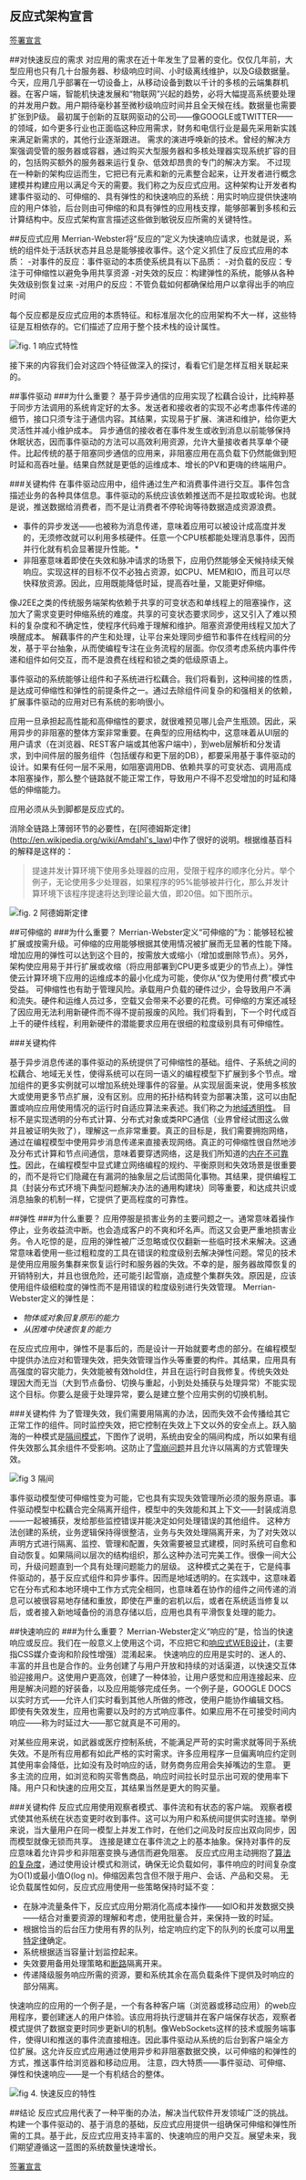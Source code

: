 反应式架构宣言
----------------------

[签署宣言](http://www.reactivemanifesto.org/)

##对快速反应的需求
对应用的需求在近十年发生了显著的变化。仅仅几年前，大型应用也只有几十台服务器、秒级响应时间、小时级离线维护，以及G级数据量。今天，应用几乎部署在一切设备上，从移动设备到数以千计的多核的云端集群机器。在客户端，智能机快速发展和“物联网”兴起的趋势，必将大幅提高系统要处理的并发用户数。用户期待毫秒甚至微秒级响应时间并且全天候在线。数据量也需要扩张到P级。
最初属于创新的互联网驱动的公司——像GOOGLE或TWITTER——的领域，如今更多行业也正面临这种应用需求，财务和电信行业是最先采用新实践来满足新需求的，其他行业逐渐跟进。
需求的演进呼唤新的技术。曾经的解决方案强调受管的服务器或容器，通过购买大型服务器和多核处理器实现系统扩容的目的，包括购买额外的服务器来运行复杂、低效却昂贵的专门的解决方案。
不过现在一种新的架构应运而生，它把已有元素和新的元素整合起来，让开发者进行概念建模并构建应用以满足今天的需要。我们称之为反应式应用。这种架构让开发者构建事件驱动的、可伸缩的、具有弹性的和快速响应的系统：用实时响应提供快速响应的用户体验，后台则由可伸缩的和具有弹性的应用栈支撑，能够部署到多核和云计算结构中。反应式架构宣言描述这些做到敏锐反应所需的关键特性。

##反应式应用
Merrian-Webster将“反应的”定义为快速响应请求，也就是说，系统的组件处于活跃状态并且总是能够接收事件。这个定义抓住了反应式应用的本质：
-对事件的反应：事件驱动的本质使系统具有以下品质：
-对负载的反应：专注于可伸缩性以避免争用共享资源
-对失效的反应：构建弹性的系统，能够从各种失效级别恢复过来
-对用户的反应：不管负载如何都确保给用户以拿得出手的响应时间

每个反应都是反应式应用的本质特征。和标准层次化的应用架构不大一样，这些特征是互相依存的。它们描述了应用于整个技术栈的设计属性。

![fig. 1 响应式特性](images/stack.png)

接下来的内容我们会对这四个特征做深入的探讨，看看它们是怎样互相关联起来的。

##事件驱动
###为什么重要？
基于异步通信的应用实现了松藕合设计，比纯粹基于同步方法调用的系统肯定好的太多。发送者和接收者的实现不必考虑事件传递的细节，接口只须专注于通信内容。其结果，实现易于扩展、演进和维护，给你更大灵活性并减小维护成本。
异步通信的接收者在事件发生或收到消息以前能够保持休眠状态，因而事件驱动的方法可以高效利用资源，允许大量接收者共享单个硬件。比起传统的基于阻塞同步通信的应用来，非阻塞应用在高负载下仍然能做到短时延和高吞吐量。结果自然就是更低的运维成本、增长的PV和更嗨的终端用户。

###关键构件
在事件驱动应用中，组件通过生产和消费事件进行交互。事件包含描述业务的各种具体信息。事件驱动的系统应该依赖推送而不是拉取或轮询。也就是说，推送数据给消费者，而不是让消费者不停轮询等待数据造成资源浪费。
- 事件的异步发送——也被称为消息传递，意味着应用可以被设计成高度并发的，无须修改就可以利用多核硬件。任意一个CPU核都能处理消息事件，因而并行化就有机会显著提升性能。*
- 非阻塞意味着即使在失效和脉冲请求的场景下，应用仍然能够全天候持续天候响应。实现这样的目标不仅不必独占资源，如CPU、MEM和IO，而且可以尽快释放资源。因此，应用既能降低时延，提高吞吐量，又能更好伸缩。

像J2EE之类的传统服务端架构依赖于共享的可变状态和单线程上的阻塞操作，这加大了需求变更时伸缩系统的难度。共享的可变状态要求同步，这又引入了难以预料的复杂度和不确定性，使程序代码难于理解和维护。阻塞资源使用线程又加大了唤醒成本。
解藕事件的产生和处理，让平台来处理同步细节和事件在线程间的分发，基于平台抽象，从而使编程专注在业务流程的层面。你仅须考虑系统内事件传递和组件如何交互，而不是浪费在线程和锁之类的低级原语上。

事件驱动的系统能够让组件和子系统进行松藕合。我们将看到，这种间接的性质，是达成可伸缩性和弹性的前提条件之一。通过去除组件间复杂的和强相关的依赖，扩展事件驱动的应用对已有系统的影响很小。

应用一旦承担起高性能和高伸缩性的要求，就很难预见哪儿会产生瓶颈。因此，采用异步的非阻塞的整体方案非常重要。在典型的应用结构中，这意味着从UI层的用户请求（在浏览器、REST客户端或其他客户端中），到web层解析和分发请求，到中间件层的服务组件（包括缓存和更下层的DB），都要采用基于事件驱动的设计。如果有任何一层不采用，如阻塞调用DB、依赖共享的可变状态、调用高成本阻塞操作，那么整个链路就不能正常工作，导致用户不得不忍受增加的时延和降低的伸缩能力。

应用必须从头到脚都是反应式的。

消除全链路上薄弱环节的必要性，在[阿德姆斯定律] (http://en.wikipedia.org/wiki/Amdahl's_law)中作了很好的说明。根据维基百科的解释是这样的：
> 提速并发计算环境下使用多处理器的应用，受限于程序的顺序化分片。举个例子，无论使用多少处理器，如果程序的95%能够被并行化，那么并发计算环境下该程序提速将达到理论最大值，即20倍。如下图所示。

![fig. 2 阿德姆斯定律](images/amdahl.png)

##可伸缩的
###为什么重要？
Merrian-Webster定义“可伸缩的”为：能够轻松被扩展或按需升级。可伸缩的应用能够根据其使用情况被扩展而无显著的性能下降。增加应用的弹性可以达到这个目的，按需放大或缩小（增加或删除节点）。另外，架构使应用易于并行扩展或收缩（将应用部署到CPU更多或更少的节点上）。弹性使云计算环境下应用的运维成本的最小化成为可能，使你从“仅为使用付费”模式中受益。
可伸缩性也有助于管理风险。承载用户负载的硬件过少，会导致用户不满和流失。硬件和运维人员过多，空载又会带来不必要的花费。可伸缩的方案还减轻了因应用无法利用新硬件而不得不提前报废的风险。我们将看到，下一个时代成百上千的硬件线程，利用新硬件的潜能要求应用在很细的粒度级别具有可伸缩性。

###关键构件

基于异步消息传递的事件驱动的系统提供了可伸缩性的基础。组件、子系统之间的松藕合、地域无关性，使得系统可以在同一语义的编程模型下扩展到多个节点。增加组件的更多实例就可以增加系统处理事件的容量。从实现层面来说，使用多核放大或使用更多节点扩展，没有区别。应用的拓扑结构转变为部署决策，这可以由配置或响应应用使用情况的运行时自适应算法来表述。我们称之为[地域透明性](http://en.wikipedia.org/wiki/Location_transparency)。
目标不是实现透明的分布式计算、分布式对象或类RPC通信（业界曾经试图这么做并且被证明失败了），理解这一点非常重要。真正的目标是，我们需要拥抱网络，通过在编程模型中使用异步消息传递来直接表现网络。真正的可伸缩性很自然地涉及分布式计算和节点间通信，意味着要穿透网络，这是我们所知道的[内在不可靠性](http://aphyr.com/posts/288-the-network-is-reliable)。因此，在编程模型中显式建立网络编程的规约、平衡原则和失效场景是很重要的，而不是将它们隐藏在有漏洞的抽象层之后试图简化事物。其结果，提供编程工具（封装分布式环境下典型问题解决办法的通用构建块）同等重要，和达成共识或消息抽象的机制一样，它提供了更高程度的可靠性。

##弹性
###为什么重要？
应用停服是损害业务的主要问题之一。通常意味着操作停止，业务收益流中断。也会造成客户的不爽和坏名声。而这又会更严重地损害业务。令人吃惊的是，应用的弹性被广泛忽略或仅仅翻新一些临时技术来解决。这通常意味着使用一些过粗粒度的工具在错误的粒度级别去解决弹性问题。常见的技术是使用应用服务集群来恢复运行时和服务器的失效。不幸的是，服务器故障恢复的开销特别大，并且也很危险，还可能引起雪崩，造成整个集群失效。原因是，应该使用组件级细粒度的弹性而不是用错误的粒度级别进行失效管理。
Merrian-Webster定义的弹性是：
- *物体或对象回复原形的能力*
- *从困难中快速恢复的能力*

在反应式应用中，弹性不是事后的，而是设计一开始就要考虑的部分。在编程模型中提供办法应对和管理失效，把失效管理当作头等重要的构件。其结果，应用具有高强度的容灾能力，失效能被有效hold住，并且在运行时自我修复。传统失效处理因大而无当（大到节点备份、切换与重起，小到处处捕获与处理异常）不能实现这个目标。你要么是疲于处理异常，要么是建立整个应用实例的切换机制。

###关键构件
为了管理失效，我们需要用隔离的办法，因而失效不会传播给其它正常工作的组件。同时监控失效，把它控制在失效上下文以外的安全点上。跃入脑海的一种模式是[隔间模式](http://skife.org/architecture/fault-tolerance/2009/12/31/bulkheads.html)，下图作了说明，系统由安全的隔间构成，所以如果有组件失效那么其余组件不受影响。这防止了[雪崩问题](http://en.wikipedia.org/wiki/Cascading_failure)并且允许以隔离的方式管理失效。

![fig 3 隔间](images/tank.png)

事件驱动模型使可伸缩性变为可能，它也具有实现失效管理所必须的服务原语。事件驱动模型中松藕合完全隔离开组件，模型中的失效能和其上下文——封装成消息——一起被捕获，发给那些监控错误并能决定如何处理错误的其他组件。
这种方法创建的系统，业务逻辑保持得很整洁，业务与失效处理隔离开来，为了对失效以声明方式进行隔离、监控、管理和配置，失效需要被显式建模，同时系统可自愈和自动恢复。如果隔间以层次的结构组织，那么这种办法可完美工作。很像一间大公司，升级问题直到一个具有处理问题能力的层级。
这种模式之美在于，它是纯事件驱动的，基于反应式组件和异步事件。因而是地域透明的。在实践中，这意味着它在分布式和本地环境中工作方式完全相同，也意味着在协作的组件之间传递的消息可以被很容易地存储和重放，即使在严重的宕机以后，或者在系统适当修复以后，或者接入新地域备份的消息存储以后，应用也具有平滑恢复处理的能力。

##快速响应的
###为什么重要？
Merrian-Webster定义“响应的”是，恰当的快速响应或反应。我们在一般意义上使用这个词，不应把它和[响应式WEB设计](http://en.wikipedia.org/wiki/Responsive_Web_Design)，(主要指CSS媒介查询和阶段性增强）混淆起来。
快速响应的应用是实时的、迷人的、丰富的并且也是合作的。业务创建了与用户开放和持续的对话渠道，以快速交互体验迎接用户。这使用户更高效，创建了一种体验，让用户感觉和应用连接起来、应用是解决问题的好装备，以及应用能够完成任务。一个例子是，GOOGLE DOCS以实时方式——允许人们实时看到其他人所做的修改，使用户能协作编辑文档。
即使有失效发生，应用也需要以及时的方式响应事件。如果应用不在可接受时间内响应——称为时延过大——那它就真是不可用的。

对某些应用来说，如武器或医疗控制系统，不能满足严苛的实时需求就等同于系统失效。不是所有应用都有如此严格的实时需求。许多应用程序一旦偏离响应约定则其使用率会降低，比如没有及时响应的话，财务商务应用会失掉嘴边的生意。
更多主流的应用，如浏览和购买零售商品，响应时间拉长时显示出可观的使用率下降。用户只和快速的应用交互，其结果当然是更大的购买量。

###关键构件
反应式应用使用观察者模式、事件流和有状态的客户端。
观察者模式使其他系统在状态变更时收到事件。这可以为用户和系统间提供实时连接。举例来说，当大量用户在同一模型上并发工作时，在他们之间及时反应出双向同步，因而模型就像无锁而共享。
连接是建立在事件流之上的基本抽象。保持对事件的反应意味着允许异步和非阻塞变换与通信而避免阻塞。
反应式应用主动拥抱了[算法的复杂度](http://en.wikipedia.org/wiki/Big_O_notation)，通过使用设计模式和测试，确保无论负载如何，事件响应的时间复杂度为O(1)或最小值O(log n)。伸缩因素包含但不限于用户、会话、产品和交易。
无论负载属性如何，反应式应用使用一些策略保持时延不变：
- 在脉冲流量条件下，反应式应用分期消化高成本操作——如IO和并发数据交换——结合对重要资源的理解和考虑，使用批量合并，来保持一致的时延。
- 根据恰当的后台压力使用有界的队列，给定响应约定下的队列的长度可以用[里特定律](http://en.wikipedia.org/wiki/Little's_law)确定。
- 系统根据适当容量计划监控起来。
- 失效要用备用处理策略和[断路](http://en.wikipedia.org/wiki/Circuit_breaker_design_pattern)隔离开来。
- 传递降级服务响应所需的资源，要和系统其余在高负载条件下提供及时响应的部分隔离。

快速响应的应用的一个例子是，一个有各种客户端（浏览器或移动应用）的web应用程序，要创建迷人的用户体验。该应用将执行逻辑并在客户端保存状态，观察者模式提供了数据变更时同步更新UI的机制。像WebSockets这样的技术或服务端事件，使得UI和推送的事件流直接相连。因此事件驱动从系统的后台到客户端全方位扩展。这允许反应式应用通过使用异步和非阻塞数据交换，以可伸缩的和弹性的方式，推送事件给浏览器和移动应用。
注意，四大特质——事件驱动、可伸缩、弹性和快速响应——是一个有机结合的整体。

![fig 4. 快速反应的特性](images/full-reactive.png)

##结论
反应式应用代表了一种平衡的办法，解决当代软件开发领域广泛的挑战。构建一个事件驱动的、基于消息的基础，反应式应用提供一组确保可伸缩和弹性所需的工具。基于此，反应式应用支持丰富的、快速响应的用户交互。展望未来，我们期望遵循这一蓝图的系统数量快速增长。

[签署宣言](http://www.reactivemanifesto.org/)


